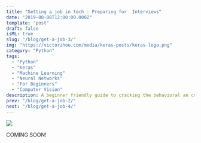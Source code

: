 ```yaml
---
title: "Getting a job in tech : Preparing for  Interviews"
date: "2019-08-08T12:00:00.000Z"
template: "post"
draft: false
isML: true
slug: "/blog/get-a-job-3/"
img: "https://victorzhou.com/media/keras-posts/keras-logo.png"
category: "Python"
tags:
  - "Python"
  - "Keras"
  - "Machine Learning"
  - "Neural Networks"
  - "For Beginners"
  - "Computer Vision"
description: A beginner friendly guide to cracking the behavioral an coding interview
prev: "/blog/get-a-job-2/"
next: "/blog/get-a-job-4/"
---
```


![](./media-link/sf.jpg)

COMING SOON!